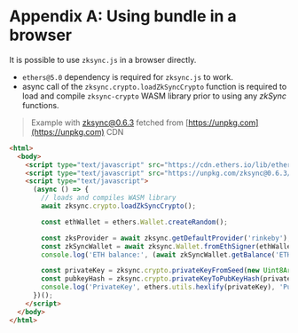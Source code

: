 # Appendix A: Using bundle in a browser

It is possible to use `zksync.js` in a browser directly.

- `ethers@5.0` dependency is required for `zksync.js` to work.
- async call of the `zksync.crypto.loadZkSyncCrypto` function is required to load and compile `zksync-crypto` WASM
  library prior to using any _zkSync_ functions.

> Example with zksync@0.6.3 fetched from [https://unpkg.com](https://unpkg.com) CDN

```html
<html>
  <body>
    <script type="text/javascript" src="https://cdn.ethers.io/lib/ethers-5.0.umd.min.js"></script>
    <script type="text/javascript" src="https://unpkg.com/zksync@0.6.3/dist/main.js"></script>
    <script type="text/javascript">
      (async () => {
        // loads and compiles WASM library
        await zksync.crypto.loadZkSyncCrypto();

        const ethWallet = ethers.Wallet.createRandom();

        const zksProvider = await zksync.getDefaultProvider('rinkeby');
        const zkSyncWallet = await zksync.Wallet.fromEthSigner(ethWallet, zksProvider);
        console.log('ETH balance:', (await zkSyncWallet.getBalance('ETH')).toString());

        const privateKey = zksync.crypto.privateKeyFromSeed(new Uint8Array(32));
        const pubkeyHash = zksync.crypto.privateKeyToPubKeyHash(privateKey);
        console.log('PrivateKey', ethers.utils.hexlify(privateKey), 'PubkeyHash', pubkeyHash);
      })();
    </script>
  </body>
</html>
```
